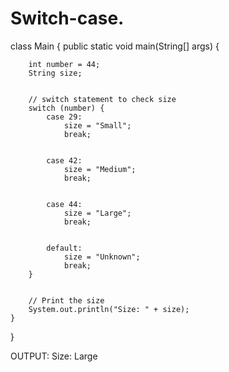 # Switch-case.
class Main {
    public static void main(String[] args) {


        int number = 44;
        String size;


        // switch statement to check size
        switch (number) {
            case 29:
                size = "Small";
                break;


            case 42:
                size = "Medium";
                break;


            case 44:
                size = "Large";
                break;


            default:
                size = "Unknown";
                break;
        }


        // Print the size
        System.out.println("Size: " + size);
    }
}


OUTPUT:
Size: Large
